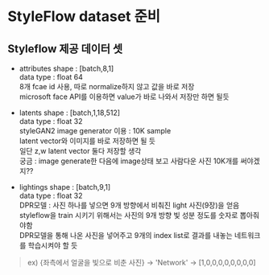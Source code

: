 # StyleFlow dataset 준비
## Styleflow 제공 데이터 셋

- attributes
shape : [batch,8,1]  
data type : float 64  
8개 fcae id 사용, 따로 normalize하지 않고 값을 바로 저장  
microsoft face API를 이용하면 value가 바로 나와서 저장만 하면 될듯  


- latents
shape : [batch,1,18,512]  
data type : float 32  
styleGAN2 image generator 이용 : 10K sample  
latent vector와 이미지를 바로 저장하면 될 듯  
일단 z,w latent vector 둘다 저장할 생각  
궁금 : image generate한 다음에 image상태 보고 사람다운 사진 10K개를 써야겠지??  

- lightings
shape : [batch,9,1]  
data type : float 32  
DPR모델 : 사진 하나를 넣으면 9개 방향에서 비춰진 light 사진(9장)을 얻음  
styleflow을 train 시키기 위해서는 사진의 9개 방향 빛 성분 정도를 숫자로 뽑아줘야함  
DPR모델을 통해 나온 사진을 넣어주고 9개의 index list로 결과를 내놓는 네트워크를 학습시켜야 할 듯  
> ex) {좌측에서 얼굴을 빛으로 비춘 사진} -> 'Network' -> [1,0,0,0,0,0,0,0,0]  

